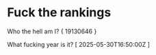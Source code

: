 # Fuck the rankings

Who the hell am I?
{ 19130646 }

What fucking year is it?
[ 2025-05-30T16:50:00Z ]
